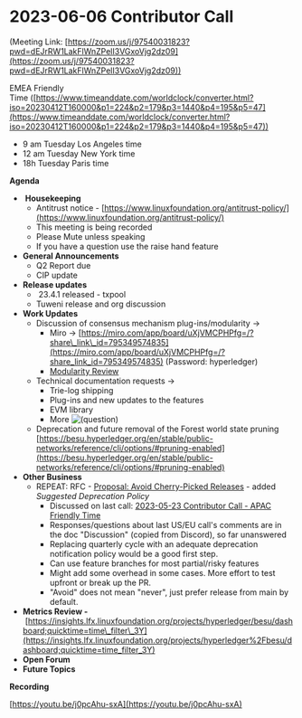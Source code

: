 # 2023-06-06 Contributor Call

(Meeting Link: ⁨[https://zoom.us/j/97540031823?pwd=dEJrRW1LakFlWnZPelI3VGxoVjg2dz09](https://zoom.us/j/97540031823?pwd=dEJrRW1LakFlWnZPelI3VGxoVjg2dz09))

EMEA Friendly Time ([https://www.timeanddate.com/worldclock/converter.html?iso=20230412T160000&p1=224&p2=179&p3=1440&p4=195&p5=47](https://www.timeanddate.com/worldclock/converter.html?iso=20230412T160000&p1=224&p2=179&p3=1440&p4=195&p5=47))

- 9 am Tuesday Los Angeles time
- 12 am Tuesday New York time
- 18h Tuesday Paris time

**Agenda**

-  **Housekeeping**
  - Antitrust notice - [https://www.linuxfoundation.org/antitrust-policy/](https://www.linuxfoundation.org/antitrust-policy/)
  - This meeting is being recorded
  - Please Mute unless speaking
  - If you have a question use the raise hand feature
- **General Announcements**
  - Q2 Report due
  - CIP update
- **Release updates**
  -  23.4.1 released - txpool
  - Tuweni release and org discussion
- **Work Updates**
  - Discussion of consensus mechanism plug-ins/modularity →
    - Miro → [https://miro.com/app/board/uXjVMCPHPfg=/?share\_link\_id=795349574835](https://miro.com/app/board/uXjVMCPHPfg=/?share_link_id=795349574835) (Password: hyperledger)
    - [Modularity Review](../../../../besu/design-documents/modular-besu/modularity-implementation-approach.md)
  - Technical documentation requests → 
    - Trie-log shipping
    - Plug-ins and new updates to the features
    - EVM library 
    - More ![(question)](https://lf-hyperledger.atlassian.net/wiki/s/1449019483/6452/ae2804514f9cd9ed0d0281971dae9dc8f3187953/_/images/icons/emoticons/help_16.png)
  - Deprecation and future removal of the Forest world state pruning [https://besu.hyperledger.org/en/stable/public-networks/reference/cli/options/#pruning-enabled](https://besu.hyperledger.org/en/stable/public-networks/reference/cli/options/#pruning-enabled)
- **Other Business**
  - REPEAT: RFC - [Proposal: Avoid Cherry-Picked Releases](https://lf-hyperledger.atlassian.net/wiki/display/BESU/Proposal%3A+Avoid+Cherry+Picked+Releases) - added *Suggested Deprecation Policy*
    - Discussed on last call: [2023-05-23 Contributor Call - APAC Friendly Time](../2023-agendas/2023-05-23-contributor-call-apac-friendly-time.md) 
    - Responses/questions about last US/EU call's comments are in the doc "Discussion" (copied from Discord), so far unanswered
    - Replacing quarterly cycle with an adequate deprecation notification policy would be a good first step.
    - Can use feature branches for most partial/risky features
    - Might add some overhead in some cases. More effort to test upfront or break up the PR.
    - "Avoid" does not mean "never", just prefer release from main by default.
- **Metrics Review -** [https://insights.lfx.linuxfoundation.org/projects/hyperledger/besu/dashboard;quicktime=time\_filter\_3Y](https://insights.lfx.linuxfoundation.org/projects/hyperledger%2Fbesu/dashboard;quicktime=time_filter_3Y)
- **Open Forum**
- **Future Topics**

  

**Recording**

[https://youtu.be/j0pcAhu-sxA](https://youtu.be/j0pcAhu-sxA)